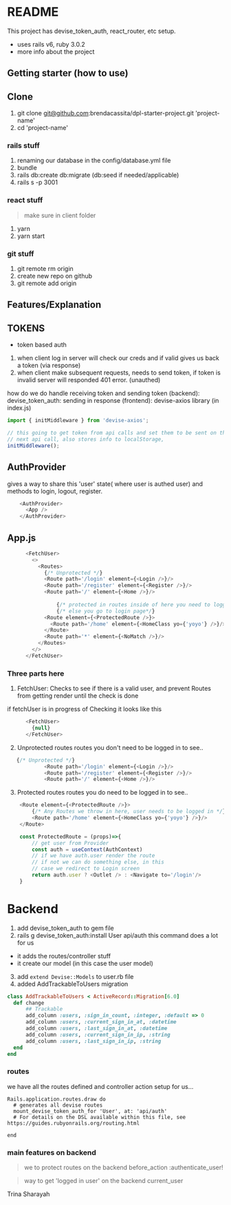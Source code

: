 # README

This project has devise_token_auth, react_router, etc setup.
- uses rails v6, ruby 3.0.2
- more info about the project

## Getting starter (how to use)

## Clone
1. git clone git@github.com:brendacassita/dpl-starter-project.git 'project-name'
2. cd 'project-name'

### rails stuff
1. renaming our database in the config/database.yml file
2. bundle
3. rails db:create db:migrate (db:seed if needed/applicable)
4. rails s -p 3001

### react stuff
> make sure in  client folder
1. yarn
2. yarn start

### git stuff
1. git remote rm origin
2. create new repo on github
3. git remote add origin <ssh-link>

## Features/Explanation

## TOKENS
- token based auth
1. when client log in server will check our creds and if valid gives us back a token (via response)
2. when client make subsequent requests, needs to send token, if token is invalid server will responded 401 error. (unauthed)

how do we do handle receiving token and sending token
(backend): devise_token_auth: sending in response
(frontend): devise-axios library (in index.js)

```javascript
import { initMiddleware } from 'devise-axios';

// this going to get token from api calls and set them to be sent on the
// next api call, also stores info to localStorage,
initMiddleware();
```

## AuthProvider
gives a way to share this 'user' state( where user is authed user) 
and methods to login, logout, register.

```javascript
    <AuthProvider>
      <App />
    </AuthProvider>
```

## App.js
```javascript
      <FetchUser>
        <>
          <Routes>
            {/* Unprotected */}
            <Route path='/login' element={<Login />}/>
            <Route path='/register' element={<Register />}/>
            <Route path='/' element={<Home />}/>
           
                {/* protected in routes inside of here you need to logged in*/}
                {/* else you go to login page*/}
            <Route element={<ProtectedRoute />}>
              <Route path='/home' element={<HomeClass yo={'yoyo'} />}/>
            </Route>  
            <Route path='*' element={<NoMatch />}/>
          </Routes>
        </>
      </FetchUser>

```
### Three parts here
1. FetchUser: Checks to see if there is a valid user, and prevent Routes from
getting render until the check is done

if fetchUser is in progress of Checking it looks like this
```javascript
      <FetchUser>
        {null}
      </FetchUser>

```
2. Unprotected routes
routes you don't need to be logged in to see..

```javascript
   {/* Unprotected */}
            <Route path='/login' element={<Login />}/>
            <Route path='/register' element={<Register />}/>
            <Route path='/' element={<Home />}/>
```

3. Protected routes
routes you do need to be logged in to see..
```javascript
    <Route element={<ProtectedRoute />}>
        {/* Any Routes we throw in here, user needs to be logged in */}
        <Route path='/home' element={<HomeClass yo={'yoyo'} />}/>
    </Route>  
```

```javascript
    const ProtectedRoute = (props)=>{
        // get user from Provider 
        const auth = useContext(AuthContext)
        // if we have auth.user render the route
        // if not we can do something else, in this
        // case we redirect to Login screen
        return auth.user ? <Outlet /> : <Navigate to='/login'/>
    }
```


# Backend
1. add devise_token_auth to gem file
2. rails g devise_token_auth:install User api/auth
this command does a lot for us
- it adds the routes/controller stuff
- it create our model (in this case the user model)

3. add `extend Devise::Models` to user.rb file
4. added AddTrackableToUsers migration
```ruby
class AddTrackableToUsers < ActiveRecord::Migration[6.0]
  def change
      ## Trackable
      add_column :users, :sign_in_count, :integer, :default => 0
      add_column :users, :current_sign_in_at, :datetime
      add_column :users, :last_sign_in_at, :datetime
      add_column :users, :current_sign_in_ip, :string
      add_column :users, :last_sign_in_ip, :string
  end
end

```


### routes

we have all the routes defined and controller action setup for us...
```
Rails.application.routes.draw do
  # generates all devise routes
  mount_devise_token_auth_for 'User', at: 'api/auth'
  # For details on the DSL available within this file, see https://guides.rubyonrails.org/routing.html

end
```

### main features on backend
  > we to protect routes on the backend
  before_action :authenticate_user!

 > way to  get 'logged in user' on the backend
  current_user



Trina 
Sharayah

